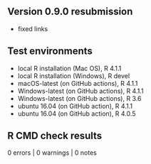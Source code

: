 ## Version 0.9.0 resubmission

* fixed links

## Test environments

* local R installation (Mac OS), R 4.1.1
* local R installation (Windows), R devel
* macOS-latest (on GitHub actions), R 4.1.1
* Windows-latest (on GitHub actions), R 4.1.1
* Windows-latest (on GitHub actions), R 3.6
* ubuntu 16.04 (on GitHub action), R 4.1.1
* ubuntu 16.04 (on GitHub action), R 4.0.5

## R CMD check results

0 errors | 0 warnings | 0 notes
